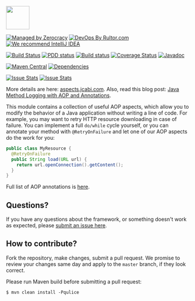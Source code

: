 <img src="http://img.jcabi.com/logo-square.png" width="64px" height="64px" />

[![Managed by Zerocracy](http://www.zerocracy.com/badge.svg)](http://www.zerocracy.com)
[![DevOps By Rultor.com](http://www.rultor.com/b/jcabi/jcabi-aspects)](http://www.rultor.com/p/jcabi/jcabi-aspects)
[![We recommend IntelliJ IDEA](http://img.teamed.io/intellij-idea-recommend.svg)](https://www.jetbrains.com/idea/)

[![Build Status](https://travis-ci.org/jcabi/jcabi-aspects.svg?branch=master)](https://travis-ci.org/jcabi/jcabi-aspects)
[![PDD status](http://www.0pdd.com/svg?name=jcabi/jcabi-aspects)](http://www.0pdd.com/p?name=jcabi/jcabi-aspects)
[![Build status](https://ci.appveyor.com/api/projects/status/ut87e89ykj3v269x/branch/master?svg=true)](https://ci.appveyor.com/project/yegor256/jcabi-aspects/branch/master)
[![Coverage Status](https://coveralls.io/repos/jcabi/jcabi-aspects/badge.svg?branch=master&service=github)](https://coveralls.io/github/jcabi/jcabi-aspects?branch=master)
[![Javadoc](https://javadoc-emblem.rhcloud.com/doc/com.jcabi/jcabi-aspects/badge.svg)](http://www.javadoc.io/doc/com.jcabi/jcabi-aspects)

[![Maven Central](https://maven-badges.herokuapp.com/maven-central/com.jcabi/jcabi-aspects/badge.svg)](https://maven-badges.herokuapp.com/maven-central/com.jcabi/jcabi-aspects)
[![Dependencies](https://www.versioneye.com/user/projects/561ac498a193340f3200105a/badge.svg?style=flat)](https://www.versioneye.com/user/projects/561ac498a193340f3200105a)

[![Issue Stats](http://issuestats.com/github/jcabi/jcabi-aspects/badge/issue)](http://issuestats.com/github/jcabi/jcabi-aspects)
[![Issue Stats](http://issuestats.com/github/jcabi/jcabi-aspects/badge/pr)](http://issuestats.com/github/jcabi/jcabi-aspects)

More details are here: [aspects.jcabi.com](http://aspects.jcabi.com/index.html).
Also, read this blog post: [Java Method Logging with AOP and Annotations](http://www.yegor256.com/2014/06/01/aop-aspectj-java-method-logging.html).

This module contains a collection of useful AOP aspects, which
allow you to modify the behavior of a Java application without
writing a line of code. For example, you may want to retry HTTP
resource downloading in case of failure. You can implement a full
`do/while` cycle yourself, or you can annotate your method with
`@RetryOnFailure` and let one of our AOP aspects do the work for you:

```java
public class MyResource {
  @RetryOnFailure
  public String load(URL url) {
    return url.openConnection().getContent();
  }
}
```

Full list of AOP annotations is [here](http://aspects.jcabi.com/).

## Questions?

If you have any questions about the framework, or something doesn't work as expected,
please [submit an issue here](https://github.com/jcabi/jcabi-aspects/issues/new).

## How to contribute?

Fork the repository, make changes, submit a pull request.
We promise to review your changes same day and apply to
the `master` branch, if they look correct.

Please run Maven build before submitting a pull request:

```
$ mvn clean install -Pqulice
```

